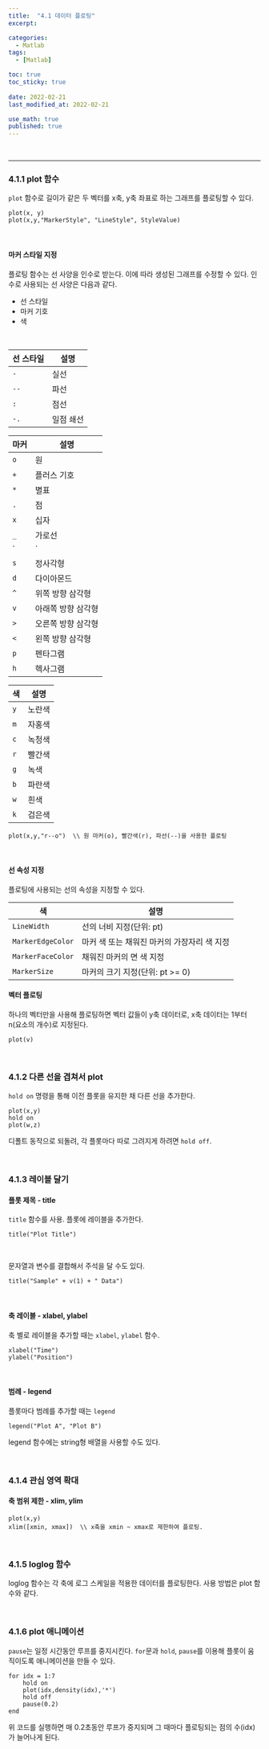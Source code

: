 ```yaml
---
title:  "4.1 데이터 플로팅"
excerpt: 

categories:
  - Matlab
tags:
  - [Matlab]

toc: true
toc_sticky: true
 
date: 2022-02-21
last_modified_at: 2022-02-21

use_math: true
published: true
---
```


<br>

***
### 4.1.1 plot 함수

`plot` 함수로 길이가 같은 두 벡터를 x축, y축 좌표로 하는 그래프를 플로팅할 수 있다.

```
plot(x, y)
plot(x,y,"MarkerStyle", "LineStyle", StyleValue)
```

<br>

#### 마커 스타일 지정

플로팅 함수는 선 사양을 인수로 받는다. 이에 따라 생성된 그래프를 수정할 수 있다. 인수로 사용되는 선 사양은 다음과 같다.

 - 선 스타일
 - 마커 기호
 - 색

<br>

|선 스타일|설명|
|-----|-----|
|`-`|실선|
|`--`|파선|
|`:`|점선|
|`-.`|일점 쇄선|

|마커|설명|
|-----|-----|
|`o`|원|
|`+`|플러스 기호|
|`*`|별표|
|`.`|점|
|`x`|십자|
|`_`|가로선|
|`|`|세로선|
|`s`|정사각형|
|`d`|다이아몬드|
|`^`|위쪽 방향 삼각형|
|`v`|아래쪽 방향 삼각형|
|`>`|오른쪽 방향 삼각형|
|`<`|왼쪽 방향 삼각형|
|`p`|펜타그램|
|`h`|헥사그램|

|색|설명|
|-----|-----|
|`y`|노란색|
|`m`|자홍색|
|`c`|녹청색|
|`r`|빨간색|
|`g`|녹색|
|`b`|파란색|
|`w`|흰색|
|`k`|검은색|

```
plot(x,y,"r--o")  \\ 원 마커(o), 빨간색(r), 파선(--)을 사용한 플로팅
```

<br>

#### 선 속성 지정

플로팅에 사용되는 선의 속성을 지정할 수 있다.

|색|설명|
|-----|-----|
|`LineWidth`|선의 너비 지정(단위: pt)|
|`MarkerEdgeColor`|마커 색 또는 채워진 마커의 가장자리 색 지정|
|`MarkerFaceColor`|채워진 마커의 면 색 지정|
|`MarkerSize`|마커의 크기 지정(단위: pt >= 0)|


#### 벡터 플로팅

하나의 벡터만을 사용해 플로팅하면 벡터 값들이 y축 데이터로, x축 데이터는 1부터 n(요소의 개수)로 지정된다.

```
plot(v)
```

<br>

### 4.1.2 다른 선을 겹쳐서 plot

`hold on` 명령을 통해 이전 플롯을 유지한 채 다른 선을 추가한다.

```
plot(x,y)
hold on
plot(w,z)
```

디폴트 동작으로 되돌려, 각 플롯마다 따로 그려지게 하려면 `hold off`.

<br>

### 4.1.3 레이블 달기

#### 플롯 제목 - title

`title` 함수를 사용. 플롯에 레이블을 추가한다.

```
title("Plot Title")
```

<br>

문자열과 변수를 결합해서 주석을 달 수도 있다.

```
title("Sample" + v(1) + " Data")
```

<br>

#### 축 레이블 - xlabel, ylabel

축 별로 레이블을 추가할 때는 `xlabel`, `ylabel` 함수.

```
xlabel("Time")
ylabel("Position")
```

<br>

#### 범례 - legend

플롯마다 범례를 추가할 때는 `legend`

```
legend("Plot A", "Plot B")
```

legend 함수에는 string형 배열을 사용할 수도 있다.

<br>

### 4.1.4 관심 영역 확대

#### 축 범위 제한 - xlim, ylim

```
plot(x,y)
xlim([xmin, xmax])  \\ x축을 xmin ~ xmax로 제한하여 플로팅.
```

<br>


### 4.1.5 loglog 함수

loglog 함수는 각 축에 로그 스케일을 적용한 데이터를 플로팅한다. 사용 방법은 plot 함수와 같다.

<br>

### 4.1.6 plot 애니메이션

`pause`는 일정 시간동안 루프를 중지시킨다. `for`문과 `hold`, `pause`를 이용해 플롯이 움직이도록 애니메이션을 만들 수 있다.

```
for idx = 1:7
    hold on
    plot(idx,density(idx),'*')
    hold off
    pause(0.2)
end
```

위 코드를 실행하면 매 0.2초동안 루프가 중지되며 그 때마다 플로팅되는 점의 수(idx)가 늘어나게 된다.

